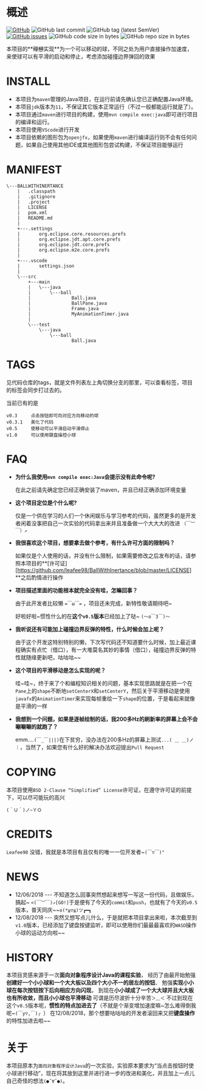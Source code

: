 

# 概述

[![GitHub](https://img.shields.io/github/license/leafee98/BallWithInertance.svg)](https://github.com/leafee98/BallWithInertance/blob/master/LICENSE)  ![GitHub last commit](https://img.shields.io/github/last-commit/leafee98/BallWithInertance.svg)  ![GitHub tag (latest SemVer)](https://img.shields.io/github/tag/leafee98/BallWithInertance.svg)  [![GitHub issues](https://img.shields.io/github/issues/leafee98/BallWithInertance.svg)](https://github.com/leafee98/BallWithInertance/issues)  ![GitHub code size in bytes](https://img.shields.io/github/languages/code-size/leafee98/BallWithInertance.svg)  ![GitHub repo size in bytes](https://img.shields.io/github/repo-size/leafee98/BallWithInertance.svg)

本项目的**~~理想~~实现**为一个可以移动的球，不同之处为用户直接操作加速度，来使球可以有平滑的启动和停止，考虑添加碰撞边界弹回的效果

#  INSTALL

* 本项目为`maven`管理的Java项目，在运行前请先确认您已正确配置Java环境。
* 本项目`jdk`版本为`11`，不保证其它版本正常运行（不过一般都能运行就是了）。
* 本项目通过`maven`进行项目的构建，使用`mvn compile exec:java`即可进行项目的编译和运行。
* 本项目使用`VScode`进行开发
* 本项目依赖的图形包为`openjfx`，如果使用`maven`进行编译运行则不会有任何问题，如果自己使用其他IDE或其他图形包尝试构建，不保证项目能够运行

# MANIFEST

```
\---BALLWITHINERTANCE
    |   .classpath
    |   .gitignore
    |   .project
    |   LICENSE
    |   pom.xml
    |   README.md
    |
    +---.settings
    |       org.eclipse.core.resources.prefs
    |       org.eclipse.jdt.apt.core.prefs
    |       org.eclipse.jdt.core.prefs
    |       org.eclipse.m2e.core.prefs
    |
    +---.vscode
    |       settings.json
    |
    \---src
        +---main
        |   \---java
        |       \---ball
        |               Ball.java
        |               BallPane.java
        |               Frame.java
        |               MyAnimationTimer.java
        |
        \---test
            \---java
                \---ball
                        Ball.java
```

# TAGS

见代码仓库的tags，就是文件列表左上角切换分支的那里，可以查看标签，项目的标签会同步打过去的。

当前已有的是

```
v0.3     点击按钮即可向对应方向移动的球
v0.3.1   美化了代码
v0.5     使移动可以平滑启动平滑停止
v1.0     可以使用键盘操控小球
```



# FAQ

* **为什么我使用`mvn compile exec:Java`会提示没有此命令呢?**

  在此之前请先确定您已经正确安装了maven，并且已经正确添加环境变量

* **这个项目定位是个什么呢?**

  仅是一个供在学习的人们一个休闲娱乐与学习参考的代码，虽然更多的是开发者闲着没事把自己一次实验的代码拿出来并且准备做一个大大大的改进 `（￣︶￣）↗　`

* **我很喜欢这个项目，想要拿去做个参考，有什么许可方面的限制吗？**

  如果仅是个人使用的话，并没有什么限制，如果需要修改之后发布的话，请参照本项目的**[许可证][https://github.com/leafee98/BallWithInertance/blob/master/LICENSE] **之后酌情进行操作

* **项目描述里面的功能根本就完全没有哇，怎嘛回事？**

  由于此开发者比较懒  `=￣ω￣=`  ，项目还未完成，新特性敬请期待吧~

  好啦好啦\~惯性什么的在**这个`v0.5`版本**已经加上了哒\~       `(～o￣3￣)～`

* **我听说还有可能加上碰撞边界反弹的特性，什么时候会加上呢？**

  由于这个开发这特别特别的懒，下次写代码还不知道要什么时候，加上最近课程确实有点忙（借口），有一大堆莫名其妙的事情（借口），碰撞边界反弹的特性就随缘更新吧，咕咕咕\~\~

* **这个项目的平滑移动是怎么实现的呢？**

  哇\~哇\~，终于来了个和编程知识相关的问题，基本实现思路就是在把一个在`Pane`上的`shape`不断地`setCenterX`和`setCenterY`，然后关于平滑移动是使用`javafx`的`AnimationTimer`来实现每帧重绘一下`shape`的位置，于是看起来就像是平滑的一样

* **我想到一个问题，如果是逐帧绘制的话，我200多Hz的刷新率的屏幕上会不会唰唰唰的就跑了？**

  emm....`(￣_￣|||)`在下贫穷，没办法在200多Hz的屏幕上测试`...( ＿ ＿)ノ｜`，当然了，如果您有什么好的解决办法欢迎提出`Pull Request`

# COPYING

本项目使用`BSD 2-Clause “Simplified” License`许可证，在遵守许可证的前提下，可以尽可能玩的高兴 

`(＾Ｕ＾)ノ~ＹＯ`

# CREDITS

`Leafee98` 没错，我就是本项目有且仅有的唯一一位开发者\~`(￣▽￣)"`

# NEWS

* 12/06/2018  --- 不知道怎么回事突然想起来想写一写这一份代码，且做娱乐，搞起\~ `<(￣︶￣)↗[GO!]`于是便有了今天的`commit`和`push`，也就有了今天的`v0.5`版本，普天同庆\~\~`o(*≧▽≦)ツ┏━┓`
* 12/08/2018  --- 突然又想写点儿什么，于是就把本项目拿出来啦，本次截至到`v1.0`版本，已经添加了键盘按键监听，即可以使用你们最最最喜欢的`WASD`操作小球的运动方向啦\~~

# HISTORY

本项目灵感来源于一次**面向对象程序设计Java的课程实验**，
经历了由最开始勉强**创建好一个小小球和一个大大板以及四个大小不一的居左的按钮**、
勉强**实现小小球在每次按钮按下后向相应方向闪现**，
到现在**小小球成了一个大大球并且大大板也有所收敛，而且小小球也平滑移动** 可谓是历尽波折十分辛苦`＞﹏＜`
不过到现在这个`v0.5`版本呢，**惯性的特点加进去了**（不就是个渐变增加速度嘛\~怎么难得倒我呢~`(￣y▽,￣)╭ `）
在12/08/2018，那个想要咕咕咕的开发者滚回来又把**键盘操作**的特性加进去啦\~\~

# 关于

本项目原本为`面向对象程序设计Java`的一次实验，实验原本要求为“当点击按钮时使小球进行移动”，现在将其放到这里并进行进一步的改进和美化，并且加上一点儿自己奇怪的想法`(●ˇ∀ˇ●)`。